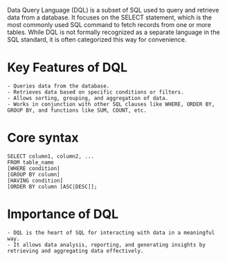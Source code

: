 Data Query Language (DQL) is a subset of SQL used to query and retrieve data from a database. 
It focuses on the SELECT statement, which is the most commonly used SQL command to fetch records from one or more tables. 
While DQL is not formally recognized as a separate language in the SQL standard, it is often categorized this way for convenience.

# Key Features of DQL
    - Queries data from the database.
    - Retrieves data based on specific conditions or filters.
    - Allows sorting, grouping, and aggregation of data.
    - Works in conjunction with other SQL clauses like WHERE, ORDER BY, GROUP BY, and functions like SUM, COUNT, etc.

# Core syntax
    SELECT column1, column2, ...
    FROM table_name
    [WHERE condition]
    [GROUP BY column]
    [HAVING condition]
    [ORDER BY column [ASC|DESC]];

# Importance of DQL
    - DQL is the heart of SQL for interacting with data in a meaningful way.
    - It allows data analysis, reporting, and generating insights by retrieving and aggregating data effectively.